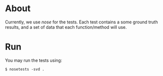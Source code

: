 # About

Currently, we use _nose_ for the tests. Each test contains a some ground truth results, and a set of data that each function/method will use.

# Run

You may run the tests using:
```
$ nosetests -svd .
```
